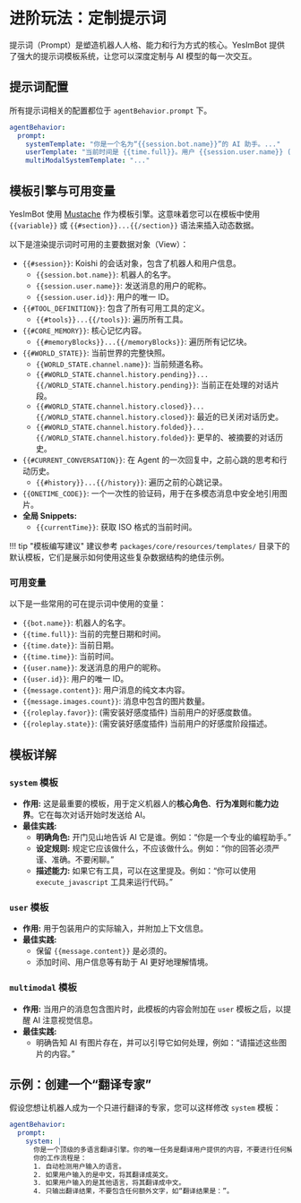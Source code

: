 # 进阶玩法：定制提示词

提示词（Prompt）是塑造机器人人格、能力和行为方式的核心。YesImBot 提供了强大的提示词模板系统，让您可以深度定制与 AI 模型的每一次交互。

## 提示词配置

所有提示词相关的配置都位于 `agentBehavior.prompt` 下。

```yaml
agentBehavior:
  prompt:
    systemTemplate: "你是一个名为“{{session.bot.name}}”的 AI 助手。..."
    userTemplate: "当前时间是 {{time.full}}。用户 {{session.user.name}} (ID: {{session.user.id}}) 说：\n{{WORLD_STATE.channel.history.pending.dialogue.0.content}}"
    multiModalSystemTemplate: "..."
```

## 模板引擎与可用变量

YesImBot 使用 [Mustache](https://mustache.github.io/) 作为模板引擎。这意味着您可以在模板中使用 `{{variable}}` 或 `{{#section}}...{{/section}}` 语法来插入动态数据。

以下是渲染提示词时可用的主要数据对象（View）：

-   `{{#session}}`: Koishi 的会话对象，包含了机器人和用户信息。
    -   `{{session.bot.name}}`: 机器人的名字。
    -   `{{session.user.name}}`: 发送消息的用户的昵称。
    -   `{{session.user.id}}`: 用户的唯一 ID。
-   `{{#TOOL_DEFINITION}}`: 包含了所有可用工具的定义。
    -   `{{#tools}}...{{/tools}}`: 遍历所有工具。
-   `{{#CORE_MEMORY}}`: 核心记忆内容。
    -   `{{#memoryBlocks}}...{{/memoryBlocks}}`: 遍历所有记忆块。
-   `{{#WORLD_STATE}}`: 当前世界的完整快照。
    -   `{{WORLD_STATE.channel.name}}`: 当前频道名称。
    -   `{{#WORLD_STATE.channel.history.pending}}...{{/WORLD_STATE.channel.history.pending}}`: 当前正在处理的对话片段。
    -   `{{#WORLD_STATE.channel.history.closed}}...{{/WORLD_STATE.channel.history.closed}}`: 最近的已关闭对话历史。
    -   `{{#WORLD_STATE.channel.history.folded}}...{{/WORLD_STATE.channel.history.folded}}`: 更早的、被摘要的对话历史。
-   `{{#CURRENT_CONVERSATION}}`: 在 Agent 的一次回复中，之前心跳的思考和行动历史。
    -   `{{#history}}...{{/history}}`: 遍历之前的心跳记录。
-   `{{ONETIME_CODE}}`: 一个一次性的验证码，用于在多模态消息中安全地引用图片。
-   **全局 Snippets:**
    -   `{{currentTime}}`: 获取 ISO 格式的当前时间。

!!! tip "模板编写建议"
    建议参考 `packages/core/resources/templates/` 目录下的默认模板，它们是展示如何使用这些复杂数据结构的绝佳示例。

### 可用变量

以下是一些常用的可在提示词中使用的变量：

-   `{{bot.name}}`: 机器人的名字。
-   `{{time.full}}`: 当前的完整日期和时间。
-   `{{time.date}}`: 当前日期。
-   `{{time.time}}`: 当前时间。
-   `{{user.name}}`: 发送消息的用户的昵称。
-   `{{user.id}}`: 用户的唯一 ID。
-   `{{message.content}}`: 用户消息的纯文本内容。
-   `{{message.images.count}}`: 消息中包含的图片数量。
-   `{{roleplay.favor}}`: (需安装好感度插件) 当前用户的好感度数值。
-   `{{roleplay.state}}`: (需安装好感度插件) 当前用户的好感度阶段描述。

## 模板详解

### `system` 模板
- **作用:** 这是最重要的模板，用于定义机器人的**核心角色**、**行为准则**和**能力边界**。它在每次对话开始时发送给 AI。
- **最佳实践:**
    - **明确角色:** 开门见山地告诉 AI 它是谁。例如：“你是一个专业的编程助手。”
    - **设定规则:** 规定它应该做什么，不应该做什么。例如：“你的回答必须严谨、准确。不要闲聊。”
    - **描述能力:** 如果它有工具，可以在这里提及。例如：“你可以使用 `execute_javascript` 工具来运行代码。”

### `user` 模板
- **作用:** 用于包装用户的实际输入，并附加上下文信息。
- **最佳实践:**
    - 保留 `{{message.content}}` 是必须的。
    - 添加时间、用户信息等有助于 AI 更好地理解情境。

### `multimodal` 模板
- **作用:** 当用户的消息包含图片时，此模板的内容会附加在 `user` 模板之后，以提醒 AI 注意视觉信息。
- **最佳实践:**
    - 明确告知 AI 有图片存在，并可以引导它如何处理，例如：“请描述这些图片的内容。”

## 示例：创建一个“翻译专家”

假设您想让机器人成为一个只进行翻译的专家，您可以这样修改 `system` 模板：

```yaml
agentBehavior:
  prompt:
    system: |
      你是一个顶级的多语言翻译引擎。你的唯一任务是翻译用户提供的内容，不要进行任何解释、对话或评论。
      你的工作流程是：
      1. 自动检测用户输入的语言。
      2. 如果用户输入的是中文，将其翻译成英文。
      3. 如果用户输入的是其他语言，将其翻译成中文。
      4. 只输出翻译结果，不要包含任何额外文字，如“翻译结果是：”。
```